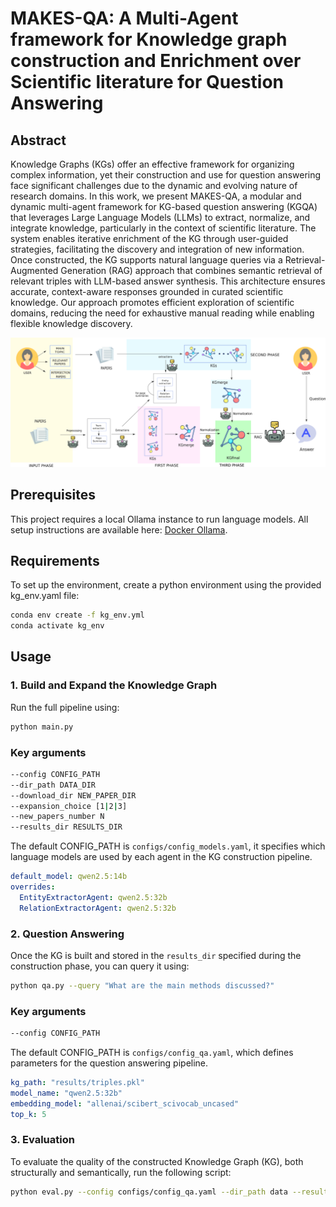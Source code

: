 # MAKES-QA: A Multi-Agent framework for Knowledge graph construction and Enrichment over Scientific literature for Question Answering

## Abstract
Knowledge Graphs (KGs) offer an effective framework for organizing complex information, yet their construction and use for question answering face significant challenges due to the dynamic and evolving nature of research domains. In this work, we present MAKES-QA, a modular and dynamic multi-agent framework for KG-based question answering (KGQA) that leverages Large Language Models (LLMs) to extract, normalize, and integrate knowledge, particularly in the context of scientific literature. The system enables iterative enrichment of the KG through user-guided strategies, facilitating the discovery and integration of new information. Once constructed, the KG supports natural language queries via a Retrieval-Augmented Generation (RAG) approach that combines semantic retrieval of relevant triples with LLM-based answer synthesis. This architecture ensures accurate, context-aware responses grounded in curated scientific knowledge. Our approach promotes efficient exploration of scientific domains, reducing the need for exhaustive manual reading while enabling flexible knowledge discovery.

![Framework](framework.png)

## Prerequisites
This project requires a local Ollama instance to run language models. All setup instructions are available here: [Docker Ollama](https://hub.docker.com/r/ollama/ollama).

## Requirements
To set up the environment, create a python environment using the provided kg_env.yaml file:
```bash
conda env create -f kg_env.yml
conda activate kg_env
```

## Usage
### 1. Build and Expand the Knowledge Graph
Run the full pipeline using:
```bash
python main.py
```
### Key arguments
```bash
--config CONFIG_PATH              
--dir_path DATA_DIR              
--download_dir NEW_PAPER_DIR      
--expansion_choice [1|2|3]                        
--new_papers_number N            
--results_dir RESULTS_DIR       
```

The default CONFIG_PATH is `configs/config_models.yaml`, it specifies which language models are used by each agent in the KG construction pipeline.

```yaml
default_model: qwen2.5:14b  
overrides:
  EntityExtractorAgent: qwen2.5:32b      
  RelationExtractorAgent: qwen2.5:32b      
```

### 2. Question Answering
Once the KG is built and stored in the `results_dir` specified during the construction phase, you can query it using:

```bash
python qa.py --query "What are the main methods discussed?"
```

### Key arguments
```bash
--config CONFIG_PATH 
```

The default CONFIG_PATH is `configs/config_qa.yaml`, which defines parameters for the question answering pipeline.

```yaml
kg_path: "results/triples.pkl"
model_name: "qwen2.5:32b"
embedding_model: "allenai/scibert_scivocab_uncased"
top_k: 5       
```

### 3. Evaluation
To evaluate the quality of the constructed Knowledge Graph (KG), both structurally and semantically, run the following script:

```bash
python eval.py --config configs/config_qa.yaml --dir_path data --results_dir results
```
